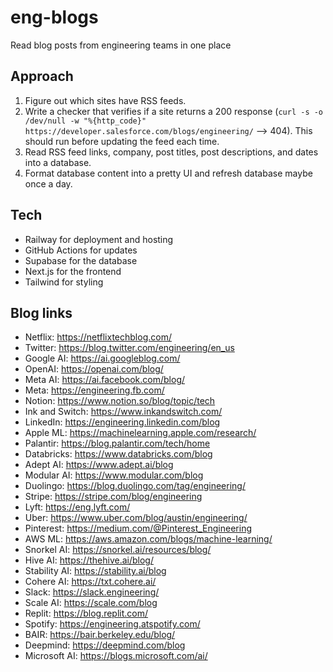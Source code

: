 # eng-blogs
Read blog posts from engineering teams in one place

## Approach
1. Figure out which sites have RSS feeds.
2. Write a checker that verifies if a site returns a 200 response (`curl -s -o /dev/null -w "%{http_code}" https://developer.salesforce.com/blogs/engineering/` --> 404). This should run before updating the feed each time.
3. Read RSS feed links, company, post titles, post descriptions, and dates into a database.
4. Format database content into a pretty UI and refresh database maybe once a day.

## Tech
- Railway for deployment and hosting
- GitHub Actions for updates
- Supabase for the database
- Next.js for the frontend
- Tailwind for styling

## Blog links
- Netflix: https://netflixtechblog.com/
- Twitter: https://blog.twitter.com/engineering/en_us
- Google AI: https://ai.googleblog.com/
- OpenAI: https://openai.com/blog/
- Meta AI: https://ai.facebook.com/blog/
- Meta: https://engineering.fb.com/
- Notion: https://www.notion.so/blog/topic/tech
- Ink and Switch: https://www.inkandswitch.com/
- LinkedIn: https://engineering.linkedin.com/blog
- Apple ML: https://machinelearning.apple.com/research/
- Palantir: https://blog.palantir.com/tech/home
- Databricks: https://www.databricks.com/blog
- Adept AI: https://www.adept.ai/blog
- Modular AI: https://www.modular.com/blog
- Duolingo: https://blog.duolingo.com/tag/engineering/
- Stripe: https://stripe.com/blog/engineering
- Lyft: https://eng.lyft.com/
- Uber: https://www.uber.com/blog/austin/engineering/
- Pinterest: https://medium.com/@Pinterest_Engineering
- AWS ML: https://aws.amazon.com/blogs/machine-learning/
- Snorkel AI: https://snorkel.ai/resources/blog/
- Hive AI: https://thehive.ai/blog/
- Stability AI: https://stability.ai/blog
- Cohere AI: https://txt.cohere.ai/
- Slack: https://slack.engineering/
- Scale AI: https://scale.com/blog
- Replit: https://blog.replit.com/
- Spotify: https://engineering.atspotify.com/
- BAIR: https://bair.berkeley.edu/blog/
- Deepmind: https://deepmind.com/blog
- Microsoft AI: https://blogs.microsoft.com/ai/
